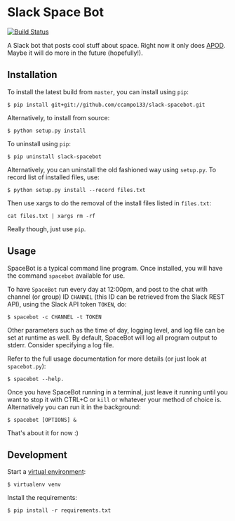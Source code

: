 # Slack Space Bot
[![Build Status](https://travis-ci.org/ccampo133/slack-spacebot.svg?branch=master)](https://travis-ci.org/ccampo133/slack-spacebot)

A Slack bot that posts cool stuff about space. Right now it only does [APOD](http://apod.nasa.gov/apod/astropix.html). 
Maybe it will do more in the future (hopefully!).

## Installation

To install the latest build from `master`, you can install using `pip`:

    $ pip install git+git://github.com/ccampo133/slack-spacebot.git
    
Alternatively, to install from source:

    $ python setup.py install
    
To uninstall using `pip`:

    $ pip uninstall slack-spacebot
    
Alternatively, you can uninstall the old fashioned way using `setup.py`. To record list of installed files, use:
    
    $ python setup.py install --record files.txt

Then use xargs to do the removal of the install files listed in `files.txt`:
    
    cat files.txt | xargs rm -rf
    
Really though, just use `pip`.

## Usage

SpaceBot is a typical command line program. Once installed, you will have the command `spacebot` available for use. 

To have `SpaceBot` run every day at 12:00pm, and post to the chat with channel (or group) ID `CHANNEL` (this ID can be 
retrieved from the Slack REST API), using the Slack API token `TOKEN`, do:
 
    $ spacebot -c CHANNEL -t TOKEN

Other parameters such as the time of day, logging level, and log file can be set at runtime as well. By default, 
SpaceBot will log all program output to stderr. Consider specifying a log file.

Refer to the full usage documentation for more details (or just look at `spacebot.py`):

    $ spacebot --help.
   
Once you have SpaceBot running in a terminal, just leave it running until you want to stop it with CTRL+C or `kill` or
whatever your method of choice is. Alternatively you can run it in the background:

    $ spacebot [OPTIONS] &

That's about it for now :)

## Development

Start a [virtual environment](https://virtualenv.pypa.io/en/latest/): 

    $ virtualenv venv

Install the requirements:

    $ pip install -r requirements.txt
